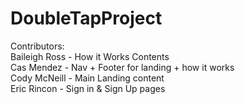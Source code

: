 # DoubleTapProject
<p>Contributors:<br>
Baileigh Ross - How it Works Contents<br>
Cas Mendez - Nav + Footer for landing + how it works<br>
Cody McNeill - Main Landing content<br>
Eric Rincon - Sign in & Sign Up pages</p>
